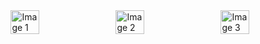 

<div style="display: flex; justify-content: space-around;">
  <img src="https://firebasestorage.googleapis.com/v0/b/e-commerce-app-a468c.appspot.com/o/Images%2F1.jpg?alt=media&token=2a1f12fd-9505-4f3c-8817-fbb57194050b" alt="Image 1" style="width: 30%;"/>
  <img src="https://firebasestorage.googleapis.com/v0/b/e-commerce-app-a468c.appspot.com/o/Images%2F2.jpg?alt=media&token=810ece29-1160-459b-8af5-f6c4fa83a3f0" alt="Image 2" style="width: 30%;"/>
  <img src="https://firebasestorage.googleapis.com/v0/b/e-commerce-app-a468c.appspot.com/o/Images%2Fphoto_2024-09-27_10-59-37.jpg?alt=media&token=16b082e6-d33b-4b87-a75c-a9be0ec61aec" alt="Image 3" style="width: 30%;"/>
</div>
